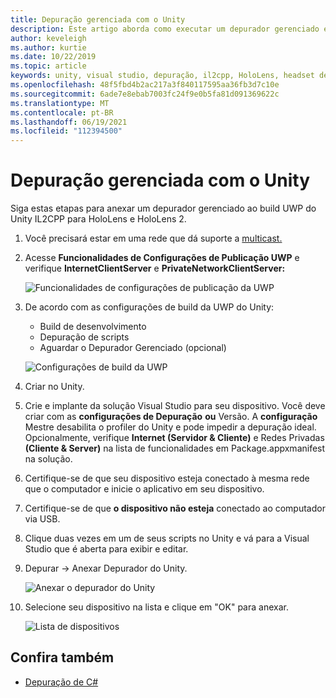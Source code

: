 ```yaml
---
title: Depuração gerenciada com o Unity
description: Este artigo aborda como executar um depurador gerenciado em seu projeto UWP do Unity IL2CPP.
author: keveleigh
ms.author: kurtie
ms.date: 10/22/2019
ms.topic: article
keywords: unity, visual studio, depuração, il2cpp, HoloLens, headset de realidade misturada, headset de realidade misturada do Windows, headset de realidade virtual, UWP
ms.openlocfilehash: 48f5fbd4b2ac217a3f840117595aa36fb3d7c10e
ms.sourcegitcommit: 6ade7e8ebab7003fc24f9e0b5fa81d091369622c
ms.translationtype: MT
ms.contentlocale: pt-BR
ms.lasthandoff: 06/19/2021
ms.locfileid: "112394500"
---
```

# <a name="managed-debugging-with-unity"></a>Depuração gerenciada com o Unity

Siga estas etapas para anexar um depurador gerenciado ao build UWP do Unity IL2CPP para HoloLens e HoloLens 2.

1. Você precisará estar em uma rede que dá suporte a [multicast.](https://en.wikipedia.org/wiki/Multicast)
2. Acesse **Funcionalidades de Configurações de Publicação UWP** e verifique **InternetClientServer** e **PrivateNetworkClientServer:**

    ![Funcionalidades de configurações de publicação da UWP](images/il2cpp-debugging-capabilities.png)

3. De acordo com as configurações de build da UWP do Unity:
    - Build de desenvolvimento
    - Depuração de scripts
    - Aguardar o Depurador Gerenciado (opcional)

    ![Configurações de build da UWP](images/il2cpp-debugging-build.png)

4. Criar no Unity.
5. Crie e implante da solução Visual Studio para seu dispositivo. Você deve criar com as **configurações de Depuração** **ou** Versão. A **configuração** Mestre desabilita o profiler do Unity e pode impedir a depuração ideal. Opcionalmente, verifique **Internet (Servidor & Cliente)** e Redes Privadas **(Cliente & Server)** na lista de funcionalidades em Package.appxmanifest na solução.
6. Certifique-se de que seu dispositivo esteja conectado à mesma rede que o computador e inicie o aplicativo em seu dispositivo.
7. Certifique-se de que **o dispositivo não esteja** conectado ao computador via USB.
8. Clique duas vezes em um de seus scripts no Unity e vá para a Visual Studio que é aberta para exibir e editar.
9. Depurar -> Anexar Depurador do Unity.

    ![Anexar o depurador do Unity](images/il2cpp-debugging-attach.png)

10. Selecione seu dispositivo na lista e clique em "OK" para anexar.

    ![Lista de dispositivos](images/il2cpp-debugging-machines.png)

## <a name="see-also"></a>Confira também 

* [Depuração de C#](/visualstudio/get-started/csharp/tutorial-debugger)
